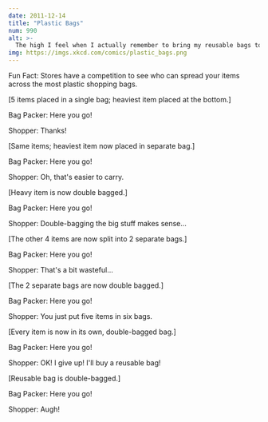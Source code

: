 ```yaml
---
date: 2011-12-14
title: "Plastic Bags"
num: 990
alt: >-
  The high I feel when I actually remember to bring my reusable bags to the store--and take them inside rather than leaving them in the parked car--can last for days.
img: https://imgs.xkcd.com/comics/plastic_bags.png
---
```

Fun Fact: Stores have a competition to see who can spread your items across the most plastic shopping bags.

[5 items placed in a single bag; heaviest item placed at the bottom.]

Bag Packer: Here you go!

Shopper: Thanks!

[Same items; heaviest item now placed in separate bag.]

Bag Packer: Here you go!

Shopper: Oh, that's easier to carry.

[Heavy item is now double bagged.]

Bag Packer: Here you go!

Shopper: Double-bagging the big stuff makes sense...

[The other 4 items are now split into 2 separate bags.]

Bag Packer: Here you go!

Shopper: That's a bit wasteful...

[The 2 separate bags are now double bagged.]

Bag Packer: Here you go!

Shopper: You just put five items in six bags.

[Every item is now in its own, double-bagged bag.]

Bag Packer: Here you go!

Shopper: OK! I give up! I'll buy a reusable bag!

[Reusable bag is double-bagged.]

Bag Packer: Here you go!

Shopper: Augh!